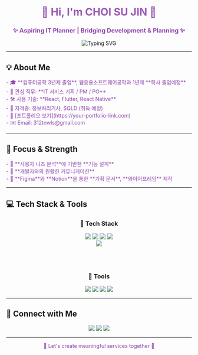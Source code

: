 <div align="center">

<h1 style="color: #9B59B6;">💜 Hi, I'm CHOI SU JIN 💜</h1>
<h3 style="color: #8E44AD;">✨ Aspiring IT Planner | Bridging Development & Planning ✨</h3>

<p align="center">
  <img src="https://readme-typing-svg.demolab.com/?lines=Welcome+to+my+GitHub!&center=true&width=380&height=45&font=Quicksand&size=24&color=9B59B6" alt="Typing SVG" />
</p>



</div>

---

## 💡 About Me

<p style="color: #8E44AD;">
- 🎓 **컴퓨터공학 3년제 졸업**, 웹응용소프트웨어공학과 1년제 **학사 졸업예정**<br>
- 💼 관심 직무: **IT 서비스 기획 / PM / PO**<br>
- 🛠️ 사용 기술: **React, Flutter, React Native**<br>
- 📄 자격증: 정보처리기사, SQLD (취득 예정)<br>
- 📝 [포트폴리오 보기](https://your-portfolio-link.com)<br>
- ✉️ Email: 312tnwls@gmail.com
</p>

---

## 🎯 Focus & Strength

<p style="color: #8E44AD;">
- 👥 **사용자 니즈 분석**에 기반한 **기능 설계**<br>
- 🧩 **개발자와의 원활한 커뮤니케이션**<br>
- 🎨 **Figma**와 **Notion**을 통한 **기획 문서**, **와이어프레임** 제작<br>
</p>

---

## 💻 Tech Stack & Tools

<div align="center">

### 🔧 Tech Stack  
<img src="https://img.shields.io/badge/React-61DAFB?style=for-the-badge&logo=react&logoColor=black"/>
<img src="https://img.shields.io/badge/JavaScript-F7DF1E?style=for-the-badge&logo=javascript&logoColor=black"/>
<img src="https://img.shields.io/badge/HTML5-E34F26?style=for-the-badge&logo=html5&logoColor=white"/>
<img src="https://img.shields.io/badge/CSS3-1572B6?style=for-the-badge&logo=css3&logoColor=white"/>
<br/>
<img src="https://img.shields.io/badge/Python-3776AB?style=for-the-badge&logo=python&logoColor=white"/>

<br/><br/>

### 🧰 Tools  
<img src="https://img.shields.io/badge/GitHub-181717?style=for-the-badge&logo=github&logoColor=white"/>
<img src="https://img.shields.io/badge/Notion-000000?style=for-the-badge&logo=notion&logoColor=white"/>
<img src="https://img.shields.io/badge/Figma-F24E1E?style=for-the-badge&logo=figma&logoColor=white"/>
<img src="https://img.shields.io/badge/VSCode-007ACC?style=for-the-badge&logo=visualstudiocode&logoColor=white"/>

</div>

---

## 🔗 Connect with Me

<p align="center">
  <a href="https://velog.io/@oka1313"><img src="https://img.shields.io/badge/Velog-20C997?style=for-the-badge&logo=velog&logoColor=white"/></a>
  <a href="mailto:312tnwls@gmail.com"><img src="https://img.shields.io/badge/312tnwls@gmail.com-EA4335?style=for-the-badge&logo=gmail&logoColor=white"/></a>
  <a href="https://your-notion-portfolio-link.com"><img src="https://img.shields.io/badge/Notion-black?style=for-the-badge&logo=notion&logoColor=white"/></a>
</p>

---

<p align="center" style="color: #8E44AD;">💜 Let's create meaningful services together 💜</p>
